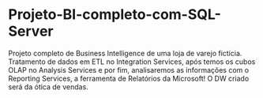 # Projeto-BI-completo-com-SQL-Server
Projeto completo de Business Intelligence de uma loja de varejo fictícia. Tratamento de dados em ETL no Integration Services, após temos os cubos OLAP no Analysis Services e por fim, analisaremos as informações com o Reporting Services, a ferramenta de Relatórios da Microsoft! O DW criado será da ótica de vendas.
